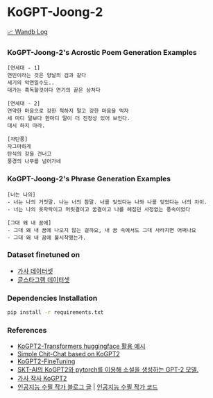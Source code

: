 # KoGPT-Joong-2

[📈 Wandb Log](https://wandb.ai/snoop2head/huggingface/runs/303yd9c0)


### KoGPT-Joong-2's Acrostic Poem Generation Examples

```
[연세대 - 1]
연민이라는 것은 양날의 검과 같다 
세기의 악연일수도..
대가는 혹독할것이다 연기의 끝은 상처다

[연세대 - 2]
연약한 마음으로 강한 척하지 말고 강한 마음을 먹자
세 마디 말보다 한마디 말이 더 진정성 있어 보인다.
대시 하지 마라.
```

```
[자탄풍]
자그마하게 
탄식의 강을 건너고 
풍경의 나무를 넘어가네
```

### KoGPT-Joong-2's Phrase Generation Examples
```
[너는 나의]
- 너는 나의 거짓말. 나는 너의 참말. 너를 잊었다는 나와 나를 잊었다는 너의 차이.
- 너는 나의 옷자락이고 머릿결이고 꿈결이고 나를 헤집던 사정없는 풍속이었다
```

```
[그대 왜 내 꿈에]
- 그대 왜 내 꿈에 나오지 않는 걸까요, 내 꿈 속에서도 그대 사라지면 어쩌나요
- 그대 왜 내 꿈에 불시착했는가.
```

### Dataset finetuned on

- [가사 데이터셋](_clones/char-rnn-tensorflow/data/lyricskor/input.txt)
- [글스타그램 데이터셋](https://github.com/Keracorn/geulstagram)


### Dependencies Installation

```bash
pip install -r requirements.txt
```

### References

- [KoGPT2-Transformers huggingface 활용 예시](https://github.com/taeminlee/KoGPT2-Transformers)
- [Simple Chit-Chat based on KoGPT2](https://github.com/haven-jeon/KoGPT2-chatbot)
- [KoGPT2-FineTuning](https://github.com/gyunggyung/KoGPT2-FineTuning)
- [SKT-AI의 KoGPT2와 pytorch를 이용해 소설을 생성하는 GPT-2 모델.](https://github.com/shbictai/narrativeKoGPT2)
- [가사 작사 KoGPT2](https://github.com/forus-ai/KoGPT2-Lyrics-Generation-FineTuning-Version1)
- [인공지능 수필 작가 블로그 글](https://jeinalog.tistory.com/entry/AI-x-Bookathon-%EC%9D%B8%EA%B3%B5%EC%A7%80%EB%8A%A5%EC%9D%84-%EC%88%98%ED%95%84-%EC%9E%91%EA%B0%80%EB%A1%9C-%ED%95%99%EC%8A%B5%EC%8B%9C%EC%BC%9C%EB%B3%B4%EC%9E%90) | [인공지능 수필 작가 코드](https://github.dev/jeina7/GPT2-essay-writer)
